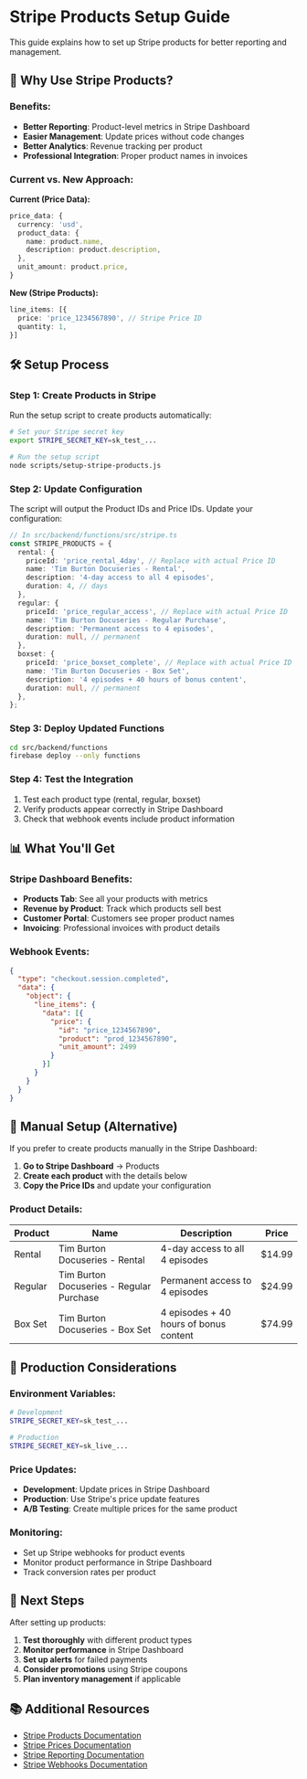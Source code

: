 # Stripe Products Setup Guide

This guide explains how to set up Stripe products for better reporting and management.

## 🎯 Why Use Stripe Products?

### Benefits:
- **Better Reporting**: Product-level metrics in Stripe Dashboard
- **Easier Management**: Update prices without code changes
- **Better Analytics**: Revenue tracking per product
- **Professional Integration**: Proper product names in invoices

### Current vs. New Approach:

**Current (Price Data):**
```typescript
price_data: {
  currency: 'usd',
  product_data: {
    name: product.name,
    description: product.description,
  },
  unit_amount: product.price,
}
```

**New (Stripe Products):**
```typescript
line_items: [{
  price: 'price_1234567890', // Stripe Price ID
  quantity: 1,
}]
```

## 🛠️ Setup Process

### Step 1: Create Products in Stripe

Run the setup script to create products automatically:

```bash
# Set your Stripe secret key
export STRIPE_SECRET_KEY=sk_test_...

# Run the setup script
node scripts/setup-stripe-products.js
```

### Step 2: Update Configuration

The script will output the Product IDs and Price IDs. Update your configuration:

```typescript
// In src/backend/functions/src/stripe.ts
const STRIPE_PRODUCTS = {
  rental: {
    priceId: 'price_rental_4day', // Replace with actual Price ID
    name: 'Tim Burton Docuseries - Rental',
    description: '4-day access to all 4 episodes',
    duration: 4, // days
  },
  regular: {
    priceId: 'price_regular_access', // Replace with actual Price ID
    name: 'Tim Burton Docuseries - Regular Purchase',
    description: 'Permanent access to 4 episodes',
    duration: null, // permanent
  },
  boxset: {
    priceId: 'price_boxset_complete', // Replace with actual Price ID
    name: 'Tim Burton Docuseries - Box Set',
    description: '4 episodes + 40 hours of bonus content',
    duration: null, // permanent
  },
};
```

### Step 3: Deploy Updated Functions

```bash
cd src/backend/functions
firebase deploy --only functions
```

### Step 4: Test the Integration

1. Test each product type (rental, regular, boxset)
2. Verify products appear correctly in Stripe Dashboard
3. Check that webhook events include product information

## 📊 What You'll Get

### Stripe Dashboard Benefits:
- **Products Tab**: See all your products with metrics
- **Revenue by Product**: Track which products sell best
- **Customer Portal**: Customers see proper product names
- **Invoicing**: Professional invoices with product details

### Webhook Events:
```json
{
  "type": "checkout.session.completed",
  "data": {
    "object": {
      "line_items": {
        "data": [{
          "price": {
            "id": "price_1234567890",
            "product": "prod_1234567890",
            "unit_amount": 2499
          }
        }]
      }
    }
  }
}
```

## 🔧 Manual Setup (Alternative)

If you prefer to create products manually in the Stripe Dashboard:

1. **Go to Stripe Dashboard** → Products
2. **Create each product** with the details below
3. **Copy the Price IDs** and update your configuration

### Product Details:

| Product | Name | Description | Price |
|---------|------|-------------|-------|
| Rental | Tim Burton Docuseries - Rental | 4-day access to all 4 episodes | $14.99 |
| Regular | Tim Burton Docuseries - Regular Purchase | Permanent access to 4 episodes | $24.99 |
| Box Set | Tim Burton Docuseries - Box Set | 4 episodes + 40 hours of bonus content | $74.99 |

## 🚀 Production Considerations

### Environment Variables:
```bash
# Development
STRIPE_SECRET_KEY=sk_test_...

# Production
STRIPE_SECRET_KEY=sk_live_...
```

### Price Updates:
- **Development**: Update prices in Stripe Dashboard
- **Production**: Use Stripe's price update features
- **A/B Testing**: Create multiple prices for the same product

### Monitoring:
- Set up Stripe webhooks for product events
- Monitor product performance in Stripe Dashboard
- Track conversion rates per product

## 🎉 Next Steps

After setting up products:

1. **Test thoroughly** with different product types
2. **Monitor performance** in Stripe Dashboard
3. **Set up alerts** for failed payments
4. **Consider promotions** using Stripe coupons
5. **Plan inventory management** if applicable

## 📚 Additional Resources

- [Stripe Products Documentation](https://stripe.com/docs/products)
- [Stripe Prices Documentation](https://stripe.com/docs/prices)
- [Stripe Reporting Documentation](https://stripe.com/docs/reporting)
- [Stripe Webhooks Documentation](https://stripe.com/docs/webhooks)

